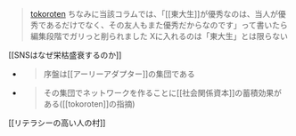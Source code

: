 
> [tokoroten](https://twitter.com/tokoroten/status/1696433863965417485) ちなみに当該コラムでは、「[[東大生]]が優秀なのは、当人が優秀であるだけでなく、その友人もまた優秀だからなのです」って書いたら編集段階でガリっと削られました
Xに入れるのは「東大生」とは限らない

[[SNSはなぜ栄枯盛衰するのか]]
- > 序盤は[[アーリーアダプター]]の集団である
- > その集団でネットワークを作ることに[[社会関係資本]]の蓄積効果がある([[tokoroten]]の指摘)

[[リテラシーの高い人の村]]

